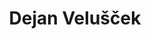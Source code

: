 ---
SICRIS: null
draft: false
fixName: dejan_velušček
lab: null
labPos: null
location: null
mailInfo: null
officeHours: null
profName: Assist. Prof. Dejan Velušček
profTitle: Collaborator
telephoneInfo: null
title: Dejan Velušček
---